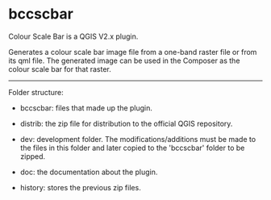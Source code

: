 # bccscbar

Colour Scale Bar is a QGIS V2.x plugin.

Generates a colour scale bar image file from a one-band raster file or from its qml file. The generated image can be used in the Composer as the colour scale bar for that raster.

---

Folder structure:

- bccscbar: files that made up the plugin.

- distrib:  the zip file for distribution to the official QGIS repository.

- dev: development folder. The modifications/additions must be made to the files in this folder and later copied to the 'bccscbar' folder to be zipped.

- doc: the documentation about the plugin.

- history: stores the previous zip files.
